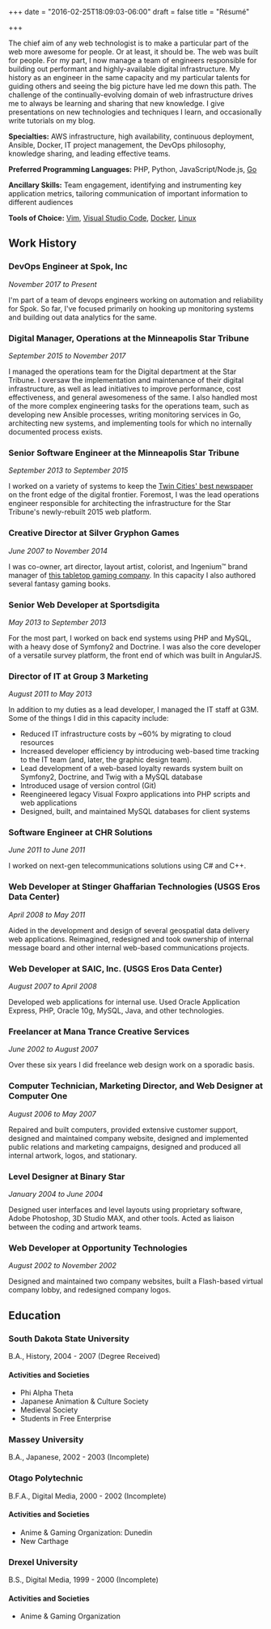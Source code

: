 +++
date = "2016-02-25T18:09:03-06:00"
draft = false
title = "Résumé"

+++

The chief aim of any web technologist is to make a particular part of the web more awesome for people. Or at least, it should be. The web was built for people. For my part, I now manage a team of engineers responsible for building out performant and highly-available digital infrastructure. My history as an engineer in the same capacity and my particular talents for guiding others and seeing the big picture have led me down this path. The challenge of the continually-evolving domain of web infrastructure drives me to always be learning and sharing that new knowledge. I give presentations on new technologies and techniques I learn, and occasionally write tutorials on my blog. 

__Specialties:__ AWS infrastructure, high availability, continuous deployment, Ansible, Docker, IT project management, the DevOps philosophy, knowledge sharing, and leading effective teams.

__Preferred Programming Languages:__ PHP, Python, JavaScript/Node.js, [Go](http://sobit.me/2016/02/25/go-from-php-engineers-perspective/)

__Ancillary Skills:__ Team engagement, identifying and instrumenting key application metrics, tailoring communication of important information to different audiences

__Tools of Choice:__ [Vim](https://pascalprecht.github.io/2014/03/18/why-i-use-vim/), [Visual Studio Code](https://code.visualstudio.com/), [Docker](https://www.docker.com/), [Linux](http://www.kubuntu.org)

## Work History

### DevOps Engineer at Spok, Inc

_November 2017 to Present_

I'm part of a team of devops engineers working on automation and reliability for Spok. So far, I've focused primarily on hooking up monitoring systems and building out data analytics for the same.

### Digital Manager, Operations at the Minneapolis Star Tribune

_September 2015 to November 2017_

I managed the operations team for the Digital department at the Star Tribune. I oversaw the implementation and maintenance of their digital infrastructure, as well as lead initiatives to improve performance, cost effectiveness, and general awesomeness of the same. I also handled most of the more complex engineering tasks for the operations team, such as developing new Ansible processes, writing monitoring services in Go, architecting new systems, and implementing tools for which no internally documented process exists.

### Senior Software Engineer at the Minneapolis Star Tribune

_September 2013 to September 2015_

I worked on a variety of systems to keep the [Twin Cities' best newspaper](http://www.startribune.com) on the front edge of the digital frontier. Foremost, I was the lead operations engineer responsible for architecting the infrastructure for the Star Tribune's newly-rebuilt 2015 web platform.

### Creative Director at Silver Gryphon Games

_June 2007 to November 2014_

I was co-owner, art director, layout artist, colorist, and Ingenium&trade; brand manager of [this tabletop gaming company](http://www.silvergryphongames.com). In this capacity I also authored several fantasy gaming books.

### Senior Web Developer at Sportsdigita

_May 2013 to September 2013_

For the most part, I worked on back end systems using PHP and MySQL, with a heavy dose of Symfony2 and Doctrine. I was also the core developer of a versatile survey platform, the front end of which was built in AngularJS.

### Director of IT at Group 3 Marketing

_August 2011 to May 2013_

In addition to my duties as a lead developer, I managed the IT staff at G3M. Some of the things I did in this capacity include: 

* Reduced IT infrastructure costs by ~60% by migrating to cloud resources 
* Increased developer efficiency by introducing web-based time tracking to the IT team (and, later, the graphic design team). 
* Lead development of a web-based loyalty rewards system built on Symfony2, Doctrine, and Twig with a MySQL database 
* Introduced usage of version control (Git) 
* Reengineered legacy Visual Foxpro applications into PHP scripts and web applications 
* Designed, built, and maintained MySQL databases for client systems

### Software Engineer at CHR Solutions

_June 2011 to June 2011_

I worked on next-gen telecommunications solutions using C# and C++.

### Web Developer at Stinger Ghaffarian Technologies (USGS Eros Data Center)

_April 2008 to May 2011_

Aided in the development and design of several geospatial data delivery web applications. Reimagined, redesigned and took ownership of internal message board and other internal web-based communications projects.

### Web Developer at SAIC, Inc. (USGS Eros Data Center)

_August 2007 to April 2008_

Developed web applications for internal use. Used Oracle Application Express, PHP, Oracle 10g, MySQL, Java, and other technologies.

### Freelancer at Mana Trance Creative Services

_June 2002 to August 2007_

Over these six years I did freelance web design work on a sporadic basis.

### Computer Technician, Marketing Director, and Web Designer at Computer One

_August 2006 to May 2007_

Repaired and built computers, provided extensive customer support, designed and maintained company website, designed and implemented public relations and marketing campaigns, designed and produced all internal artwork, logos, and stationary.

### Level Designer at Binary Star

_January 2004 to June 2004_

Designed user interfaces and level layouts using proprietary software, Adobe Photoshop, 3D Studio MAX, and other tools. Acted as liaison between the coding and artwork teams.

### Web Developer at Opportunity Technologies

_August 2002 to November 2002_

Designed and maintained two company websites, built a Flash-based virtual company lobby, and redesigned company logos.

## Education

### South Dakota State University

B.A., History, 2004 - 2007 (Degree Received)

#### Activities and Societies 

* Phi Alpha Theta
* Japanese Animation & Culture Society
* Medieval Society
* Students in Free Enterprise
 
### Massey University

B.A., Japanese, 2002 - 2003 (Incomplete)

### Otago Polytechnic

B.F.A., Digital Media, 2000 - 2002 (Incomplete)

#### Activities and Societies

* Anime & Gaming Organization: Dunedin
* New Carthage

### Drexel University

B.S., Digital Media, 1999 - 2000 (Incomplete)

#### Activities and Societies

* Anime & Gaming Organization
